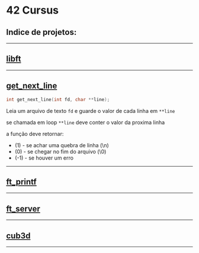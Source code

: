 # 42 Cursus


## Indice de projetos:

******

## [libft](https://github.com/brunovmc/42cursus/tree/master/libft)

******

## [get_next_line](https://github.com/brunovmc/42cursus/tree/master/get_next_line)

```c
int	get_next_line(int fd, char **line);
```

Leia um arquivo de texto `fd` e guarde o valor de cada linha em `**line`

se chamada em loop `**line` deve conter o valor da proxima linha

a função deve retornar:

- (1) 	- se achar uma quebra de linha (\n)
- (0) 	- se chegar no fim do arquivo (\0)
- (-1)	- se houver um erro 

*****
 
## [ft_printf](https://github.com/brunovmc/42cursus/tree/master/ft_printf)

*****

## [ft_server](https://github.com/brunovmc/42cursus/tree/master/ft_server)

*****

## [cub3d](https://github.com//brunovmc/42cursus/tree/master/cub3d)

******


